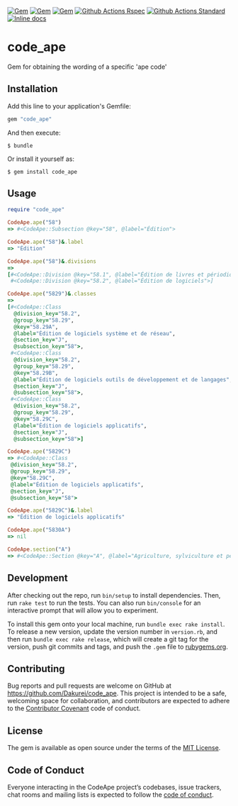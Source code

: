 [![Gem](https://img.shields.io/gem/v/code_ape.svg)](https://rubygems.org/gems/code_ape)
[![Gem](https://img.shields.io/gem/dt/code_ape.svg)](https://rubygems.org/gems/code_ape)
[![Gem](https://img.shields.io/badge/docs-v3.0.0-979797.svg)](https://dakurei-gems.github.io/code_ape/v3.0.0/)
[![Github Actions Rspec](https://github.com/dakurei-gems/code_ape/actions/workflows/rspec.yml/badge.svg?branch=master&event=push)](https://github.com/dakurei-gems/code_ape/actions/workflows/rspec.yml)
[![Github Actions Standard](https://github.com/dakurei-gems/code_ape/actions/workflows/standard.yml/badge.svg?branch=master&event=push)](https://github.com/dakurei-gems/code_ape/actions/workflows/standard.yml)
[![Inline docs](https://img.shields.io/badge/docs-master-979797.svg)](https://dakurei-gems.github.io/code_ape/master/)

# code_ape

Gem for obtaining the wording of a specific 'ape code'

## Installation

Add this line to your application's Gemfile:

```ruby
gem "code_ape"
```

And then execute:

    $ bundle

Or install it yourself as:

    $ gem install code_ape

## Usage

```ruby
require "code_ape"

CodeApe.ape("58")
=> #<CodeApe::Subsection @key="58", @label="Édition">

CodeApe.ape("58")&.label
=> "Édition"

CodeApe.ape("58")&.divisions
=>
[#<CodeApe::Division @key="58.1", @label="Édition de livres et périodiques et autres activités d'édition">,
 #<CodeApe::Division @key="58.2", @label="Édition de logiciels">]

CodeApe.ape("5829")&.classes
=>
[#<CodeApe::Class
  @division_key="58.2",
  @group_key="58.29",
  @key="58.29A",
  @label="Édition de logiciels système et de réseau",
  @section_key="J",
  @subsection_key="58">,
 #<CodeApe::Class
  @division_key="58.2",
  @group_key="58.29",
  @key="58.29B",
  @label="Édition de logiciels outils de développement et de langages",
  @section_key="J",
  @subsection_key="58">,
 #<CodeApe::Class
  @division_key="58.2",
  @group_key="58.29",
  @key="58.29C",
  @label="Édition de logiciels applicatifs",
  @section_key="J",
  @subsection_key="58">]

CodeApe.ape("5829C")
=> #<CodeApe::Class
 @division_key="58.2",
 @group_key="58.29",
 @key="58.29C",
 @label="Édition de logiciels applicatifs",
 @section_key="J",
 @subsection_key="58">

CodeApe.ape("5829C")&.label
=> "Édition de logiciels applicatifs"

CodeApe.ape("5830A")
=> nil

CodeApe.section("A")
=> #<CodeApe::Section @key="A", @label="Agriculture, sylviculture et pêche">
```

## Development

After checking out the repo, run `bin/setup` to install dependencies. Then, run `rake test` to run the tests. You can also run `bin/console` for an interactive prompt that will allow you to experiment.

To install this gem onto your local machine, run `bundle exec rake install`. To release a new version, update the version number in `version.rb`, and then run `bundle exec rake release`, which will create a git tag for the version, push git commits and tags, and push the `.gem` file to [rubygems.org](https://rubygems.org).

## Contributing

Bug reports and pull requests are welcome on GitHub at https://github.com/Dakurei/code_ape. This project is intended to be a safe, welcoming space for collaboration, and contributors are expected to adhere to the [Contributor Covenant](http://contributor-covenant.org) code of conduct.

## License

The gem is available as open source under the terms of the [MIT License](https://opensource.org/licenses/MIT).

## Code of Conduct

Everyone interacting in the CodeApe project’s codebases, issue trackers, chat rooms and mailing lists is expected to follow the [code of conduct](https://github.com/Dakurei/code_ape/blob/master/CODE_OF_CONDUCT.md).
